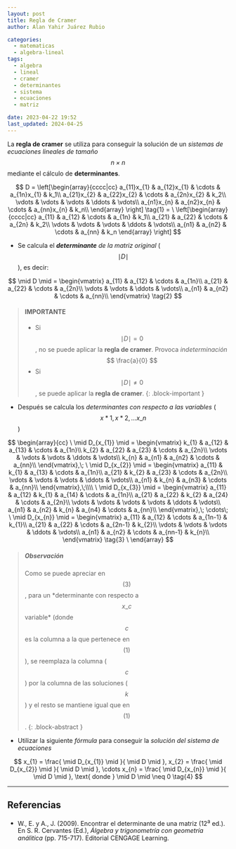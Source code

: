 ```yaml
---
layout: post
title: Regla de Cramer
author: Alan Yahir Juárez Rubio

categories:
  - matematicas
  - algebra-lineal
tags:
  - algebra
  - lineal
  - cramer
  - determinantes
  - sistema
  - ecuaciones
  - matriz

date: 2023-04-22 19:52
last_updated: 2024-04-25
---
```


La **regla de cramer** se utiliza para conseguir la solución de un _sistemas de
ecuaciones lineales de tamaño $$ n\times n $$_ mediante el cálculo de
**determinantes**.

$$
D =
\left[\begin{array}{cccc|cc}
  a_{11}x_{1} & a_{12}x_{1} & \cdots & a_{1n}x_{1} & k_1\\
  a_{21}x_{2} & a_{22}x_{2} & \cdots & a_{2n}x_{2} & k_2\\
  \vdots      & \vdots      & \vdots & \ddots      & \vdots\\
  a_{n1}x_{n} & a_{n2}x_{n} & \cdots & a_{nn}x_{n} & k_n\\
\end{array} \right] \tag{1} =
\
\left[\begin{array}{cccc|cc}
  a_{11} & a_{12} & \cdots & a_{1n} & k_1\\
  a_{21} & a_{22} & \cdots & a_{2n} & k_2\\
  \vdots & \vdots & \vdots & \ddots & \vdots\\
  a_{n1} & a_{n2} & \cdots & a_{nn} & k_n
\end{array} \right]
$$

- Se calcula el _**determinante** de la matriz original_ ($$ \mid D \mid $$),
  es decir:

$$
\mid D \mid =
\begin{vmatrix}
  a_{11} & a_{12} & \cdots & a_{1n}\\
  a_{21} & a_{22} & \cdots & a_{2n}\\
  \vdots & \vdots & \ddots & \vdots\\
  a_{n1} & a_{n2} & \cdots & a_{nn}\\
\end{vmatrix} \tag{2}
$$

> #### IMPORTANTE
>
> - Si $$ \mid D \mid = 0 $$, no se puede aplicar la **regla de cramer**. Provoca
_indeterminación_ $$ \frac{a}{0} $$
> - Si $$ \mid D \mid \neq 0 $$, se puede aplicar la **regla de cramer**.
{: .block-important }

- Después se calcula los _determinantes con respecto a las variables_
  ($$ x*{1}, x*{2},\dots x\_{n} $$)

$$
\begin{array}{cc}
\
 \mid D_{x_{1}} \mid =
\begin{vmatrix}
  k_{1}  & a_{12} & a_{13} & \cdots & a_{1n}\\
  k_{2}  & a_{22} & a_{23} & \cdots & a_{2n}\\
  \vdots & \vdots & \vdots & \ddots & \vdots\\
  k_{n}  & a_{n1} & a_{n2} & \cdots & a_{nn}\\
\end{vmatrix},\;
\
 \mid D_{x_{2}} \mid =
\begin{vmatrix}
  a_{11} & k_{1}  & a_{13} & \cdots & a_{1n}\\
  a_{21} & k_{2}  & a_{23} & \cdots & a_{2n}\\
  \vdots & \vdots & \vdots & \ddots & \vdots\\
  a_{n1} & k_{n}  & a_{n3} & \cdots & a_{nn}\\
\end{vmatrix},\;\\\\
\
 \mid D_{x_{3}} \mid =
  \begin{vmatrix}
  a_{11} & a_{12} & k_{1}  & a_{14} & \cdots & a_{1n}\\
  a_{21} & a_{22} & k_{2}  & a_{24} & \cdots & a_{2n}\\
  \vdots & \vdots & \vdots & \vdots & \ddots & \vdots\\
  a_{n1} & a_{n2} & k_{n}  & a_{n4} & \cdots & a_{nn}\\
\end{vmatrix},\; \cdots\;
\
 \mid D_{x_{n}} \mid =
\begin{vmatrix}
  a_{11} & a_{12} & \cdots & a_{1n-1} & k_{1}\\
  a_{21} & a_{22} & \cdots & a_{2n-1} & k_{2}\\
  \vdots & \vdots & \vdots & \ddots & \vdots\\
  a_{n1} & a_{n2} & \cdots & a_{nn-1} & k_{n}\\
\end{vmatrix} \tag{3}
\
\end{array}
$$

> ##### Observación
>
> Como se puede apreciar en $$ (3) $$, para un *determinante con respecto a
> $$ x\_{c} $$ variable\* (donde $$ c $$ es la columna a la que pertenece en
> $$ (1) $$), se reemplaza la columna ($$ c $$) por la columna de las
> soluciones ($$ k $$) y el resto se mantiene igual que en $$ (1) $$.
{: .block-abstract }

- Utilizar la siguiente _fórmula_ para conseguir la _solución del sistema de
  ecuaciones_

$$
x_{1} = \frac{ \mid D_{x_{1}} \mid }{ \mid D \mid },
x_{2} = \frac{ \mid D_{x_{2}} \mid }{ \mid D \mid }, \cdots
x_{n} = \frac{ \mid D_{x_{n}} \mid }{ \mid D \mid },
\text{ donde } \mid D \mid \neq 0
\tag{4}
$$

<div style="page-break-after: always;"></div>

---

## Referencias

- W., E. y A., J. (2009).
  Encontrar el determinante de una matriz
  (12<sup>a</sup> ed.).
  En S. R. Cervantes (Ed.),
  _Álgebra y trigonometría con geometría análitica_
  (pp. 715-717).
  Editorial CENGAGE Learning.
